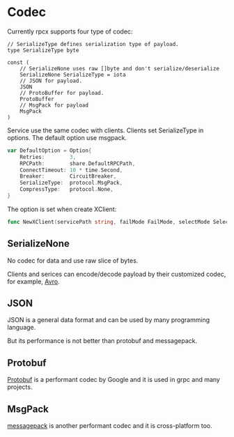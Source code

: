 # Codec

Currently rpcx supports four type of codec:


```
// SerializeType defines serialization type of payload.
type SerializeType byte

const (
	// SerializeNone uses raw []byte and don't serialize/deserialize
	SerializeNone SerializeType = iota
	// JSON for payload.
	JSON
	// ProtoBuffer for payload.
	ProtoBuffer
	// MsgPack for payload
	MsgPack
)
```


Service use the same codec with clients. Clients set SerializeType in options. The default option use msgpack.

```go
var DefaultOption = Option{
	Retries:        3,
	RPCPath:        share.DefaultRPCPath,
	ConnectTimeout: 10 * time.Second,
	Breaker:        CircuitBreaker,
	SerializeType:  protocol.MsgPack,
	CompressType:   protocol.None,
}
```

The option is set when create XClient:

```go
func NewXClient(servicePath string, failMode FailMode, selectMode SelectMode, discovery ServiceDiscovery, option Option) 
```

## SerializeNone

No codec for data and use raw slice of bytes.

Clients and serices can encode/decode payload by their customized codec, for example, [Avro](https://github.com/linkedin/goavro).



## JSON

JSON is a general data format and can be used by many programming language.

But its performance is not better than protobuf and messagepack.


## Protobuf

[Protobuf](https://developers.google.com/protocol-buffers/) is a performant codec by Google and it is used in grpc and many projects.


## MsgPack

[messagepack](https://msgpack.org/index.html) is another performant codec and it is cross-platform too.
